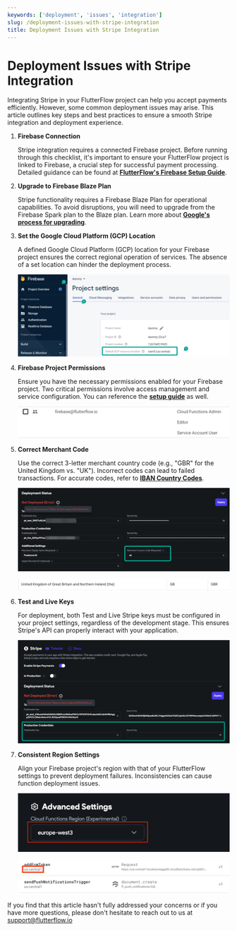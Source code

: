 ```yaml
---
keywords: ['deployment', 'issues', 'integration']
slug: /deployment-issues-with-stripe-integration
title: Deployment Issues with Stripe Integration
---
```

# Deployment Issues with Stripe Integration

Integrating Stripe in your FlutterFlow project can help you accept payments efficiently. However, some common deployment issues may arise. This article outlines key steps and best practices to ensure a smooth Stripe integration and deployment experience.

1. **Firebase Connection**

    Stripe integration requires a connected Firebase project. Before running through this checklist, it's important to ensure your FlutterFlow project is linked to Firebase, a crucial step for successful payment processing. Detailed guidance can be found at **[FlutterFlow's Firebase Setup Guide](/integrations/firebase/connect-to-firebase/#step-1-set-up-your-project)**.

2. **Upgrade to Firebase Blaze Plan**

    Stripe functionality requires a Firebase Blaze Plan for operational capabilities. To avoid disruptions, you will need to upgrade from the Firebase Spark plan to the Blaze plan. Learn more about **[Google's process for upgrading](https://firebase.google.com/docs/projects/billing/firebase-pricing-plans)**.

3. **Set the Google Cloud Platform (GCP) Location**

    A defined Google Cloud Platform (GCP) location for your Firebase project ensures the correct regional operation of services. The absence of a set location can hinder the deployment process.​

    ![](../assets/20250430121121827511.png)

4. **Firebase Project Permissions**

    Ensure you have the necessary permissions enabled for your Firebase project. Two critical permissions involve access management and service configuration. You can reference the **[setup guide](/integrations/firebase/connect-to-firebase/#step-1-set-up-your-project)** as well.​

    ![](../assets/20250430121122068343.png)

5. **Correct Merchant Code**

    Use the correct 3-letter merchant country code (e.g., "GBR" for the United Kingdom vs. "UK"). Incorrect codes can lead to failed transactions. For accurate codes, refer to **[IBAN Country Codes](https://www.iban.com/country-codes)**.​

    ![](../assets/20250430121122307123.png)
    
    ![](../assets/20250430121122597517.png)

6.  **Test and Live Keys**

    For deployment, both Test and Live Stripe keys must be configured in your project settings, regardless of the development stage. This ensures Stripe's API can properly interact with your application.​

    ![](../assets/20250430121122925141.png)

7. **Consistent Region Settings**

    Align your Firebase project's region with that of your FlutterFlow settings to prevent deployment failures. Inconsistencies can cause function deployment issues.​
    
    ![](../assets/20250430121123230941.png)
    
    ![](../assets/20250430121123502329.png)

If you find that this article hasn't fully addressed your concerns or if you have more questions, please don't hesitate to reach out to us at support@flutterflow.io

​
